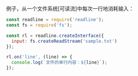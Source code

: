 
例子，从一个文件系统[可读流]中每次一行地消耗输入：

```js
const readline = require('readline');
const fs = require('fs');

const rl = readline.createInterface({
  input: fs.createReadStream('sample.txt')
});

rl.on('line', (line) => {
  console.log(`文件的单行内容：${line}`);
});
```

